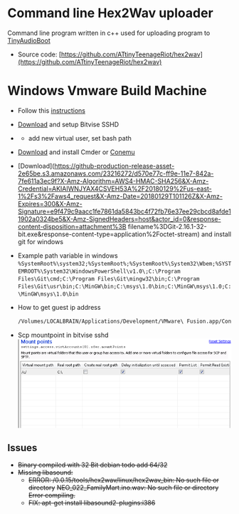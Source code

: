# Command line Hex2Wav uploader

Command line program written in c++ used for uploading program to [TinyAudioBoot](4_4-TinyAudioBoot.md)

* Source code: [https://github.com/ATtinyTeenageRiot/hex2wav](https://github.com/ATtinyTeenageRiot/hex2wav)

# Windows Vmware Build Machine

* Follow this [instructions](http://win-builds.org/1.5.0/msys-cygwin.html)
* [Download](https://dl.bitvise.com/BvSshServer-Inst.exe) and setup Bitvise SSHD
* * add new virtual user, set bash path
* [Download](http://cmder.net) and install Cmder or [Conemu](https://www.fosshub.com/ConEmu.html)
* [Download](https://github-production-release-asset-2e65be.s3.amazonaws.com/23216272/d570e77c-ff9e-11e7-842a-7fe611a3ec9f?X-Amz-Algorithm=AWS4-HMAC-SHA256&X-Amz-Credential=AKIAIWNJYAX4CSVEH53A%2F20180129%2Fus-east-1%2Fs3%2Faws4_request&X-Amz-Date=20180129T101126Z&X-Amz-Expires=300&X-Amz-Signature=e9f479c9aacc1fe7861da5843bc4f72fb76e37ee29cbcd8afde11902a0324be5&X-Amz-SignedHeaders=host&actor_id=0&response-content-disposition=attachment%3B filename%3DGit-2.16.1-32-bit.exe&response-content-type=application%2Foctet-stream) and install git for windows
* Example path variable in windows `%SystemRoot%\system32;%SystemRoot%;%SystemRoot%\System32\Wbem;%SYSTEMROOT%\System32\WindowsPowerShell\v1.0\;C:\Program Files\Git\cmd;C:\Program Files\Git\mingw32\bin;C:\Program Files\Git\usr\bin;C:\MinGW\bin;C:\msys\1.0\bin;C:\MinGW\msys\1.0;C:\MinGW\msys\1.0\bin`
* How to get guest ip address 
  ```bash
  /Volumes/LOCALBRAIN/Applications/Development/VMware\ Fusion.app/Contents/Library/vmrun getGuestIPAddress /Users/xcorex/Documents/Virtual\ Machines.localized/Windows\ 7.vmwarevm
  ```

* Scp mountpoint in bitvise sshd![](/assets/screenshot_72.png)

## Issues

* ~~Binary compiled with 32 Bit debian todo add 64/32~~
* ~~Missing libasound:~~
  * ~~ERROR: /0.0.15/tools/hex2wav/linux/hex2wav\_bin: No such file or directory~~
    ~~NEO\_022\_FamilyMart.ino.wav: No such file or directory~~
    ~~Error compiling.~~
  * ~~FIX: apt-get install libasound2-plugins:i386~~



